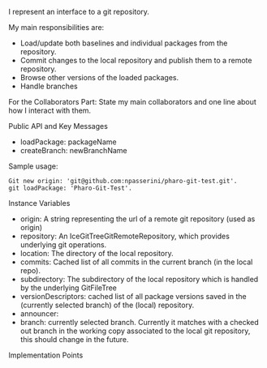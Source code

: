 I represent an interface to a git repository. 

My main responsibilities are:
- Load/update both baselines and individual packages from the repository.
- Commit changes to the local repository and publish them to a remote repository.
- Browse other versions of the loaded packages.
- Handle branches

For the Collaborators Part: State my main collaborators and one line about how I interact with them. 

Public API and Key Messages
- loadPackage: packageName
- createBranch: newBranchName

Sample usage:

    Git new origin: 'git@github.com:npasserini/pharo-git-test.git'.
    git loadPackage: 'Pharo-Git-Test'. 


Instance Variables
- origin: A string representing the url of a remote git repository (used as origin)
- repository:	An IceGitTreeGitRemoteRepository, which provides underlying git operations.
- location: <FileReference> The directory of the local repository.
- commits: <OrderedCollection of IceCommitInfo> Cached list of all commits in the current branch (in the local repo).
- subdirectory: <String> The subdirectory of the local repository which is handled by the underlying GitFileTree
- versionDescriptors: <List of GitFileTreePackageEntry> cached list of all package versions saved in the (currently selected branch) of the (local) repository.
- announcer: <Announcer>
- branch: <String> currently selected branch. Currently it matches with a checked out branch in the working copy associated to the local git repository, this should change in the future.


Implementation Points